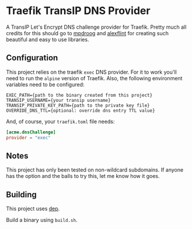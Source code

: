 # Traefik TransIP DNS Provider
A TransIP Let's Encrypt DNS challenge provider for Traefik.
Pretty much all credits for this should go to [mpdroog](https://github.com/mpdroog) and [alexflint](https://github.com/alexflint) for creating such beautiful and easy to use libraries.

## Configuration
This project relies on the traefik `exec` DNS provider. For it to work you'll need to run the `alpine` version of Traefik.
Also, the following environment variables need to be configured:

```
EXEC_PATH={path to the binary created from this project}
TRANSIP_USERNAME={your transip username}
TRANSIP_PRIVATE_KEY_PATH={path to the private key file}
OVERRIDE_DNS_TTL={optional: override dns entry TTL value}
```

And, of course, your `traefik.toml` file needs:
```toml
[acme.dnsChallenge]
provider = "exec"
```

## Notes
This project has only been tested on non-wildcard subdomains. If anyone has the option and the balls to try this, let me know how it goes.

## Building
This project uses [dep](https://golang.github.io/dep/).

Build a binary using `build.sh`.